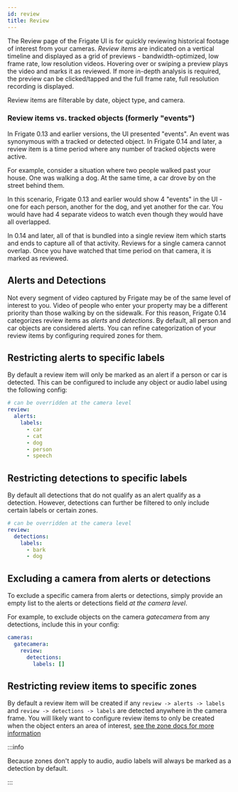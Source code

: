 ```yaml
---
id: review
title: Review
---
```


The Review page of the Frigate UI is for quickly reviewing historical footage of interest from your cameras. _Review items_ are indicated on a vertical timeline and displayed as a grid of previews - bandwidth-optimized, low frame rate, low resolution videos. Hovering over or swiping a preview plays the video and marks it as reviewed. If more in-depth analysis is required, the preview can be clicked/tapped and the full frame rate, full resolution recording is displayed.

Review items are filterable by date, object type, and camera.

### Review items vs. tracked objects (formerly "events")

In Frigate 0.13 and earlier versions, the UI presented "events". An event was synonymous with a tracked or detected object. In Frigate 0.14 and later, a review item is a time period where any number of tracked objects were active.

For example, consider a situation where two people walked past your house. One was walking a dog. At the same time, a car drove by on the street behind them.

In this scenario, Frigate 0.13 and earlier would show 4 "events" in the UI - one for each person, another for the dog, and yet another for the car. You would have had 4 separate videos to watch even though they would have all overlapped.

In 0.14 and later, all of that is bundled into a single review item which starts and ends to capture all of that activity. Reviews for a single camera cannot overlap. Once you have watched that time period on that camera, it is marked as reviewed.

## Alerts and Detections

Not every segment of video captured by Frigate may be of the same level of interest to you. Video of people who enter your property may be a different priority than those walking by on the sidewalk. For this reason, Frigate 0.14 categorizes review items as _alerts_ and _detections_. By default, all person and car objects are considered alerts. You can refine categorization of your review items by configuring required zones for them.

## Restricting alerts to specific labels

By default a review item will only be marked as an alert if a person or car is detected. This can be configured to include any object or audio label using the following config:

```yaml
# can be overridden at the camera level
review:
  alerts:
    labels:
      - car
      - cat
      - dog
      - person
      - speech
```

## Restricting detections to specific labels

By default all detections that do not qualify as an alert qualify as a detection. However, detections can further be filtered to only include certain labels or certain zones.

```yaml
# can be overridden at the camera level
review:
  detections:
    labels:
      - bark
      - dog
```

## Excluding a camera from alerts or detections

To exclude a specific camera from alerts or detections, simply provide an empty list to the alerts or detections field _at the camera level_.

For example, to exclude objects on the camera _gatecamera_ from any detections, include this in your config:

```yaml
cameras:
  gatecamera:
    review:
      detections:
        labels: []
```

## Restricting review items to specific zones

By default a review item will be created if any `review -> alerts -> labels` and `review -> detections -> labels` are detected anywhere in the camera frame. You will likely want to configure review items to only be created when the object enters an area of interest, [see the zone docs for more information](./zones.md#restricting-alerts-and-detections-to-specific-zones)

:::info

Because zones don't apply to audio, audio labels will always be marked as a detection by default.

:::
